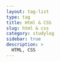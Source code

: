 ```yaml
---
layout: tag-list
type: tag
title: Html & CSS
slug: html & css
category: studylog
sidebar: true
description: >
  HTML, CSS
---
```


